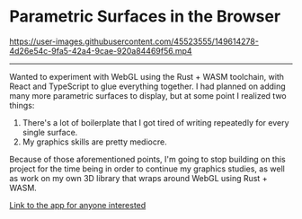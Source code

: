 # Parametric Surfaces in the Browser

https://user-images.githubusercontent.com/45523555/149614278-4d26e54c-9fa5-42a4-9cae-920a84469f56.mp4

---
Wanted to experiment with WebGL using the Rust + WASM toolchain, with React and TypeScript to glue everything together. I had planned on adding many more parametric surfaces to display, but at some point I realized two things:
1. There's a lot of boilerplate that I got tired of writing repeatedly for every single surface.
2. My graphics skills are pretty mediocre.

Because of those aforementioned points, I'm going to stop building on this project for the time being in order to continue my graphics studies, as well as work on my own 3D library that wraps around WebGL using Rust + WASM.


[Link to the app for anyone interested](https://parametric-surfaces.herokuapp.com/)
